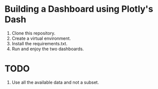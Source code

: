 # Building a Dashboard using Plotly's Dash
1. Clone this repository.
2. Create a virtual environment.
3. Install the requirements.txt.
4. Run and enjoy the two dashboards.

# TODO
1. Use all the available data and not a subset.